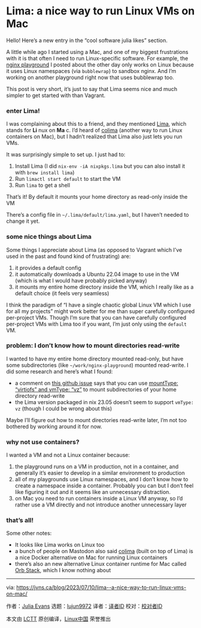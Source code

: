 [#]: subject: "Lima: a nice way to run Linux VMs on Mac"
[#]: via: "https://jvns.ca/blog/2023/07/10/lima--a-nice-way-to-run-linux-vms-on-mac/"
[#]: author: "Julia Evans https://jvns.ca/"
[#]: collector: "lujun9972"
[#]: translator: " "
[#]: reviewer: " "
[#]: publisher: " "
[#]: url: " "

Lima: a nice way to run Linux VMs on Mac
======

Hello! Here’s a new entry in the “cool software julia likes” section.

A little while ago I started using a Mac, and one of my biggest frustrations with it is that often I need to run Linux-specific software. For example, the [nginx playground][1] I posted about the other day only works on Linux because it uses Linux namespaces (via `bubblewrap`) to sandbox nginx. And I’m working on another playground right now that uses bubblewrap too.

This post is very short, it’s just to say that Lima seems nice and much simpler to get started with than Vagrant.

### enter Lima!

I was complaining about this to a friend, and they mentioned [Lima][2], which stands for **Li** nux on **Ma** c. I’d heard of [colima][3] (another way to run Linux containers on Mac), but I hadn’t realized that Lima also just lets you run VMs.

It was surprisingly simple to set up. I just had to:

  1. Install Lima (I did `nix-env -iA nixpkgs.lima` but you can also install it with `brew install lima`)
  2. Run `limactl start default` to start the VM
  3. Run `lima` to get a shell



That’s it! By default it mounts your home directory as read-only inside the VM

There’s a config file in `~/.lima/default/lima.yaml`, but I haven’t needed to change it yet.

### some nice things about Lima

Some things I appreciate about Lima (as opposed to Vagrant which I’ve used in the past and found kind of frustrating) are:

  1. it provides a default config
  2. it automatically downloads a Ubuntu 22.04 image to use in the VM (which is what I would have probably picked anyway)
  3. it mounts my entire home directory inside the VM, which I really like as a default choice (it feels very seamless)



I think the paradigm of “I have a single chaotic global Linux VM which I use for all my projects” might work better for me than super carefully configured per-project VMs. Though I’m sure that you can have carefully configured per-project VMs with Lima too if you want, I’m just only using the `default` VM.

### problem: I don’t know how to mount directories read-write

I wanted to have my entire home directory mounted read-only, but have some subdirectories (like `~/work/nginx-playground`) mounted read-write. I did some research and here’s what I found:

  * a comment on [this github issue][4] says that you can use [mountType: “virtiofs” and vmType: “vz”][5] to mount subdirectories of your home directory read-write
  * the Lima version packaged in nix 23.05 doesn’t seem to support `vmType: vz` (though I could be wrong about this)



Maybe I’ll figure out how to mount directories read-write later, I’m not too bothered by working around it for now.

### why not use containers?

I wanted a VM and not a Linux container because:

  1. the playground runs on a VM in production, not in a container, and generally it’s easier to develop in a similar environment to production
  2. all of my playgrounds use Linux namespaces, and I don’t know how to create a namespace inside a container. Probably you can but I don’t feel like figuring it out and it seems like an unnecessary distraction.
  3. on Mac you need to run containers inside a Linux VM anyway, so I’d rather use a VM directly and not introduce another unnecessary layer



### that’s all!

Some other notes:

  * It looks like Lima works on Linux too
  * a bunch of people on Mastodon also said [colima][3] (built on top of Lima) is a nice Docker alternative on Mac for running Linux containers
  * there’s also an new alternative Linux container runtime for Mac called [Orb Stack][6], which I know nothing about



--------------------------------------------------------------------------------

via: https://jvns.ca/blog/2023/07/10/lima--a-nice-way-to-run-linux-vms-on-mac/

作者：[Julia Evans][a]
选题：[lujun9972][b]
译者：[译者ID](https://github.com/译者ID)
校对：[校对者ID](https://github.com/校对者ID)

本文由 [LCTT](https://github.com/LCTT/TranslateProject) 原创编译，[Linux中国](https://linux.cn/) 荣誉推出

[a]: https://jvns.ca/
[b]: https://github.com/lujun9972
[1]: https://jvns.ca/blog/2021/09/24/new-tool--an-nginx-playground/
[2]: https://lima-vm.io/
[3]: https://github.com/abiosoft/colima
[4]: https://github.com/lima-vm/lima/issues/873
[5]: https://github.com/lima-vm/lima/blob/master/docs/vmtype.md#vz
[6]: https://docs.orbstack.dev/
